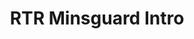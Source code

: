 ---
layout: entry
title: RTR Minsguard Intro
organization: RTR
usagedate: 2010-2017
language: rt
fulltitle: RTR Minsguard Intro (2010-2017)
watermark: RTR
---